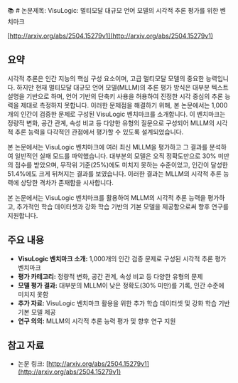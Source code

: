 📚 # 논문제목: VisuLogic: 멀티모달 대규모 언어 모델의 시각적 추론 평가를 위한 벤치마크

[http://arxiv.org/abs/2504.15279v1](http://arxiv.org/abs/2504.15279v1)

## 요약

시각적 추론은 인간 지능의 핵심 구성 요소이며, 고급 멀티모달 모델의 중요한 능력입니다. 하지만 현재 멀티모달 대규모 언어 모델(MLLM)의 추론 평가 방식은 대부분 텍스트 설명을 기반으로 하며, 언어 기반의 단축키 사용을 허용하여 진정한 시각 중심의 추론 능력을 제대로 측정하지 못합니다. 이러한 문제점을 해결하기 위해, 본 논문에서는 1,000개의 인간이 검증한 문제로 구성된 VisuLogic 벤치마크를 소개합니다. 이 벤치마크는 정량적 변화, 공간 관계, 속성 비교 등 다양한 유형의 질문으로 구성되어 MLLM의 시각적 추론 능력을 다각적인 관점에서 평가할 수 있도록 설계되었습니다.

본 논문에서는 VisuLogic 벤치마크에 여러 최신 MLLM을 평가하고 그 결과를 분석하여 일반적인 실패 모드를 파악했습니다. 대부분의 모델은 오직 정확도만으로 30% 미만의 점수를 받았으며, 무작위 기준(25%)에도 미치지 못하는 수준이었고, 인간이 달성한 51.4%에도 크게 뒤쳐지는 결과를 보였습니다.  이러한 결과는 MLLM의 시각적 추론 능력에 상당한 격차가 존재함을 시사합니다.

본 논문에서는 VisuLogic 벤치마크를 활용하여 MLLM의 시각적 추론 능력을 평가하고, 추가적인 학습 데이터셋과 강화 학습 기반의 기본 모델을 제공함으로써 향후 연구를 지원합니다.

## 주요 내용

*   **VisuLogic 벤치마크 소개:** 1,000개의 인간 검증 문제로 구성된 시각적 추론 평가 벤치마크
*   **평가 카테고리:** 정량적 변화, 공간 관계, 속성 비교 등 다양한 유형의 문제
*   **모델 평가 결과:** 대부분의 MLLM이 낮은 정확도(30% 미만)를 기록, 인간 수준에 미치지 못함
*   **추가 자료:** VisuLogic 벤치마크 활용을 위한 추가 학습 데이터셋 및 강화 학습 기반 기본 모델 제공
*   **연구 의의:** MLLM의 시각적 추론 능력 평가 및 향후 연구 지원

## 참고 자료

*   논문 링크: [http://arxiv.org/abs/2504.15279v1](http://arxiv.org/abs/2504.15279v1)